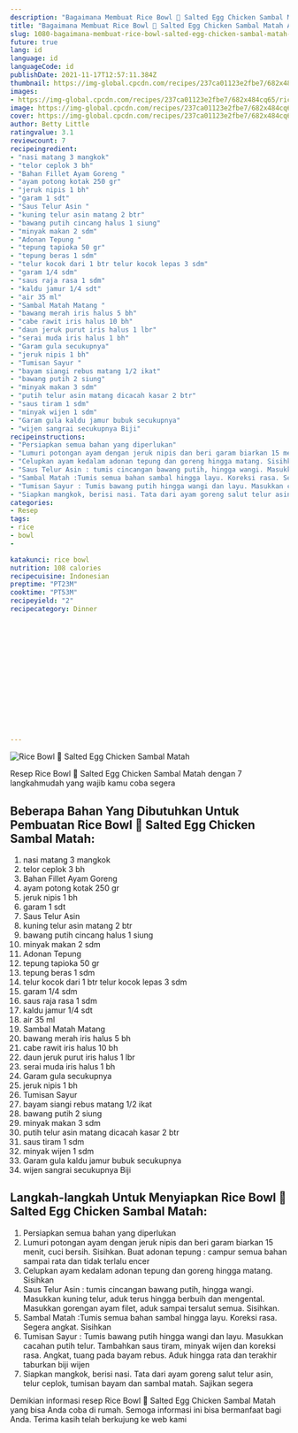```yaml
---
description: "Bagaimana Membuat Rice Bowl 🍲 Salted Egg Chicken Sambal Matah Anti Gagal"
title: "Bagaimana Membuat Rice Bowl 🍲 Salted Egg Chicken Sambal Matah Anti Gagal"
slug: 1080-bagaimana-membuat-rice-bowl-salted-egg-chicken-sambal-matah-anti-gagal
future: true
lang: id
language: id
languageCode: id
publishDate: 2021-11-17T12:57:11.384Z 
thumbnail: https://img-global.cpcdn.com/recipes/237ca01123e2fbe7/682x484cq65/rice-bowl-salted-egg-chicken-sambal-matah-foto-resep-utama.webp
images:
- https://img-global.cpcdn.com/recipes/237ca01123e2fbe7/682x484cq65/rice-bowl-salted-egg-chicken-sambal-matah-foto-resep-utama.webp
image: https://img-global.cpcdn.com/recipes/237ca01123e2fbe7/682x484cq65/rice-bowl-salted-egg-chicken-sambal-matah-foto-resep-utama.webp
cover: https://img-global.cpcdn.com/recipes/237ca01123e2fbe7/682x484cq65/rice-bowl-salted-egg-chicken-sambal-matah-foto-resep-utama.webp
author: Betty Little
ratingvalue: 3.1
reviewcount: 7
recipeingredient:
- "nasi matang 3 mangkok"
- "telor ceplok 3 bh"
- "Bahan Fillet Ayam Goreng "
- "ayam potong kotak 250 gr"
- "jeruk nipis 1 bh"
- "garam 1 sdt"
- "Saus Telur Asin "
- "kuning telur asin matang 2 btr"
- "bawang putih cincang halus 1 siung"
- "minyak makan 2 sdm"
- "Adonan Tepung "
- "tepung tapioka 50 gr"
- "tepung beras 1 sdm"
- "telur kocok dari 1 btr telur kocok lepas 3 sdm"
- "garam 1/4 sdm"
- "saus raja rasa 1 sdm"
- "kaldu jamur 1/4 sdt"
- "air 35 ml"
- "Sambal Matah Matang "
- "bawang merah iris halus 5 bh"
- "cabe rawit iris halus 10 bh"
- "daun jeruk purut iris halus 1 lbr"
- "serai muda iris halus 1 bh"
- "Garam gula secukupnya"
- "jeruk nipis 1 bh"
- "Tumisan Sayur "
- "bayam siangi rebus matang 1/2 ikat"
- "bawang putih 2 siung"
- "minyak makan 3 sdm"
- "putih telur asin matang dicacah kasar 2 btr"
- "saus tiram 1 sdm"
- "minyak wijen 1 sdm"
- "Garam gula kaldu jamur bubuk secukupnya"
- "wijen sangrai secukupnya Biji"
recipeinstructions:
- "Persiapkan semua bahan yang diperlukan"
- "Lumuri potongan ayam dengan jeruk nipis dan beri garam biarkan 15 menit, cuci bersih. Sisihkan. Buat adonan tepung : campur semua bahan sampai rata dan tidak terlalu encer"
- "Celupkan ayam kedalam adonan tepung dan goreng hingga matang. Sisihkan"
- "Saus Telur Asin : tumis cincangan bawang putih, hingga wangi. Masukkan kuning telur, aduk terus hingga berbuih dan mengental. Masukkan gorengan ayam filet, aduk sampai tersalut semua. Sisihkan."
- "Sambal Matah :Tumis semua bahan sambal hingga layu. Koreksi rasa. Segera angkat. Sisihkan"
- "Tumisan Sayur : Tumis bawang putih hingga wangi dan layu. Masukkan cacahan putih telur. Tambahkan saus tiram, minyak wijen dan koreksi rasa. Angkat, tuang pada bayam rebus. Aduk hingga rata dan terakhir taburkan biji wijen"
- "Siapkan mangkok, berisi nasi. Tata dari ayam goreng salut telur asin, telur ceplok, tumisan bayam dan sambal matah. Sajikan segera"
categories:
- Resep
tags:
- rice
- bowl
- 

katakunci: rice bowl  
nutrition: 108 calories
recipecuisine: Indonesian
preptime: "PT23M"
cooktime: "PT53M"
recipeyield: "2"
recipecategory: Dinner


     
    
    
    
    
    
    
    
    
    
    
      
    
---
```



![Rice Bowl 🍲 Salted Egg Chicken Sambal Matah](https://img-global.cpcdn.com/recipes/237ca01123e2fbe7/682x484cq65/rice-bowl-salted-egg-chicken-sambal-matah-foto-resep-utama.webp)

Resep Rice Bowl 🍲 Salted Egg Chicken Sambal Matah    dengan 7 langkahmudah yang wajib kamu coba segera

<!--inarticleads1-->

## Beberapa Bahan Yang Dibutuhkan Untuk Pembuatan Rice Bowl 🍲 Salted Egg Chicken Sambal Matah:

1. nasi matang 3 mangkok
1. telor ceplok 3 bh
1. Bahan Fillet Ayam Goreng 
1. ayam potong kotak 250 gr
1. jeruk nipis 1 bh
1. garam 1 sdt
1. Saus Telur Asin 
1. kuning telur asin matang 2 btr
1. bawang putih cincang halus 1 siung
1. minyak makan 2 sdm
1. Adonan Tepung 
1. tepung tapioka 50 gr
1. tepung beras 1 sdm
1. telur kocok dari 1 btr telur kocok lepas 3 sdm
1. garam 1/4 sdm
1. saus raja rasa 1 sdm
1. kaldu jamur 1/4 sdt
1. air 35 ml
1. Sambal Matah Matang 
1. bawang merah iris halus 5 bh
1. cabe rawit iris halus 10 bh
1. daun jeruk purut iris halus 1 lbr
1. serai muda iris halus 1 bh
1. Garam gula secukupnya
1. jeruk nipis 1 bh
1. Tumisan Sayur 
1. bayam siangi rebus matang 1/2 ikat
1. bawang putih 2 siung
1. minyak makan 3 sdm
1. putih telur asin matang dicacah kasar 2 btr
1. saus tiram 1 sdm
1. minyak wijen 1 sdm
1. Garam gula kaldu jamur bubuk secukupnya
1. wijen sangrai secukupnya Biji



<!--inarticleads2-->

## Langkah-langkah Untuk Menyiapkan Rice Bowl 🍲 Salted Egg Chicken Sambal Matah:

1. Persiapkan semua bahan yang diperlukan
1. Lumuri potongan ayam dengan jeruk nipis dan beri garam biarkan 15 menit, cuci bersih. Sisihkan. Buat adonan tepung : campur semua bahan sampai rata dan tidak terlalu encer
1. Celupkan ayam kedalam adonan tepung dan goreng hingga matang. Sisihkan
1. Saus Telur Asin : tumis cincangan bawang putih, hingga wangi. Masukkan kuning telur, aduk terus hingga berbuih dan mengental. Masukkan gorengan ayam filet, aduk sampai tersalut semua. Sisihkan.
1. Sambal Matah :Tumis semua bahan sambal hingga layu. Koreksi rasa. Segera angkat. Sisihkan
1. Tumisan Sayur : Tumis bawang putih hingga wangi dan layu. Masukkan cacahan putih telur. Tambahkan saus tiram, minyak wijen dan koreksi rasa. Angkat, tuang pada bayam rebus. Aduk hingga rata dan terakhir taburkan biji wijen
1. Siapkan mangkok, berisi nasi. Tata dari ayam goreng salut telur asin, telur ceplok, tumisan bayam dan sambal matah. Sajikan segera




Demikian informasi  resep Rice Bowl 🍲 Salted Egg Chicken Sambal Matah   yang bisa Anda coba di rumah. Semoga informasi ini bisa bermanfaat bagi Anda. Terima kasih telah berkujung ke web kami
